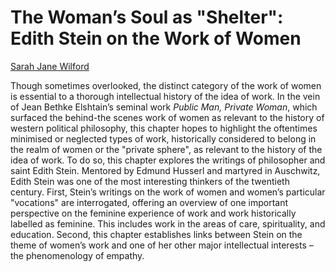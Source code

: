 # The Woman’s Soul as "Shelter": Edith Stein on the Work of Women

[Sarah Jane Wilford](../bios/wilford.md)

Though sometimes overlooked, the distinct category of the work of women is
essential to a thorough intellectual history of the idea of work. In the vein
of Jean Bethke Elshtain’s seminal work *Public Man, Private Woman*, which
surfaced the behind-the scenes work of women as relevant to the history of
western political philosophy, this chapter hopes to highlight the oftentimes
minimised or neglected types of work, historically considered to belong in the
realm of women or the "private sphere", as relevant to the history of the idea
of work. To do so, this chapter explores the writings of philosopher and saint
Edith Stein. Mentored by Edmund Husserl and martyred in Auschwitz, Edith Stein
was one of the most interesting thinkers of the twentieth century. First,
Stein’s writings on the work of women and women’s particular "vocations" are
interrogated, offering an overview of one important perspective on the feminine
experience of work and work historically labelled as feminine. This includes
work in the areas of care, spirituality, and education. Second, this chapter
establishes links between Stein on the theme of women’s work and one of her
other major intellectual interests – the phenomenology of empathy.

